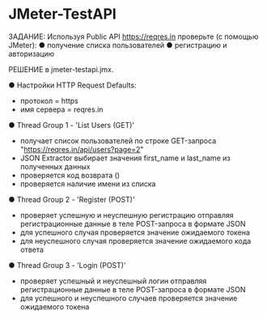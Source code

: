 # JMeter-TestAPI

ЗАДАНИЕ:
Используя Public API https://reqres.in проверьте (с помощью JMeter):
● получение списка пользователей
● регистрацию и авторизацию

РЕШЕНИЕ в jmeter-testapi.jmx.

● Настройки HTTP Request Defaults:
 - протокол = https
 - имя сервера = reqres.in

● Thread Group 1 - 'List Users (GET)'
 - получает список пользователей по строке GET-запроса "https://reqres.in/api/users?page=2"
 - JSON Extractor выбирает значения first_name и last_name из полученных данных
 - проверяется код возврата ()
 - проверяется наличие имени из списка

● Thread Group 2 - 'Register (POST)'
- проверяет успешную и неуспешную регистрацию отправляя регистрационные данные в теле POST-запроса в формате JSON 
- для успешного случая проверяется значение ожидаемого токена
- для неуспешного случая проверяется значение ожидаемого кода ответа

● Thread Group 3 - 'Login (POST)'
- проверяет успешный и неуспешный логин отправляя регистрационные данные в теле POST-запроса в формате JSON 
- для успешного и неуспешного случаев проверяется значение ожидаемого токена
